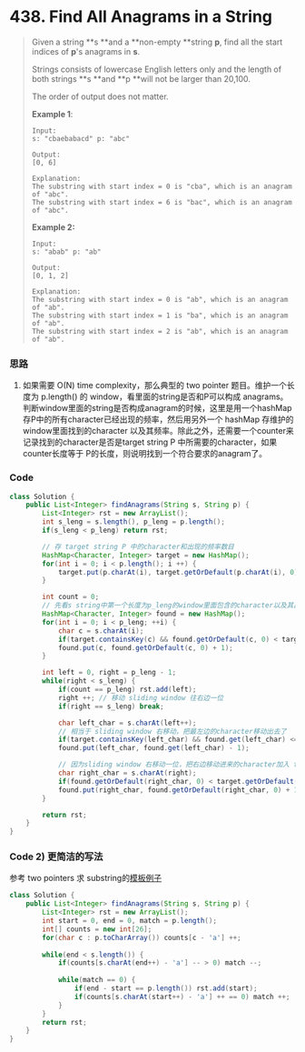 # 438. Find All Anagrams in a String

> Given a string **s **and a **non-empty **string **p**, find all the start indices of **p**'s anagrams in **s**.
>
> Strings consists of lowercase English letters only and the length of both strings **s **and **p **will not be larger than 20,100.
>
> The order of output does not matter.
>
> **Example 1**:
>
> ```
> Input:
> s: "cbaebabacd" p: "abc"
>
> Output:
> [0, 6]
>
> Explanation:
> The substring with start index = 0 is "cba", which is an anagram of "abc".
> The substring with start index = 6 is "bac", which is an anagram of "abc".
> ```
>
> **Example 2:**
>
> ```
> Input:
> s: "abab" p: "ab"
>
> Output:
> [0, 1, 2]
>
> Explanation:
> The substring with start index = 0 is "ab", which is an anagram of "ab".
> The substring with start index = 1 is "ba", which is an anagram of "ab".
> The substring with start index = 2 is "ab", which is an anagram of "ab".
> ```

### 思路

1. 如果需要 O\(N\) time complexity，那么典型的 two pointer 题目。维护一个长度为 p.length\(\) 的 window，看里面的string是否和P可以构成 anagrams。判断window里面的string是否构成anagram的时候，这里是用一个hashMap 存P中的所有character已经出现的频率，然后用另外一个 hashMap 存维护的window里面找到的character 以及其频率。除此之外，还需要一个counter来记录找到的character是否是target string P 中所需要的character，如果counter长度等于 P的长度，则说明找到一个符合要求的anagram了。

### Code

```java
class Solution {
    public List<Integer> findAnagrams(String s, String p) {
        List<Integer> rst = new ArrayList();
        int s_leng = s.length(), p_leng = p.length();
        if(s_leng < p_leng) return rst;

        // 存 target string P 中的character和出现的频率数目
        HashMap<Character, Integer> target = new HashMap();
        for(int i = 0; i < p.length(); i ++) {
            target.put(p.charAt(i), target.getOrDefault(p.charAt(i), 0) + 1);
        }

        int count = 0;
        // 先看s string中第一个长度为p_leng的window里面包含的character以及其出现次数
        HashMap<Character, Integer> found = new HashMap();
        for(int i = 0; i < p_leng; ++i) {
            char c = s.charAt(i);
            if(target.containsKey(c) && found.getOrDefault(c, 0) < target.get(c)) count ++;
            found.put(c, found.getOrDefault(c, 0) + 1);
        }

        int left = 0, right = p_leng - 1;
        while(right < s_leng) {
            if(count == p_leng) rst.add(left);
            right ++; // 移动 sliding window 往右边一位
            if(right == s_leng) break;

            char left_char = s.charAt(left++);
            // 相当于 sliding window 右移动，把最左边的character移动出去了
            if(target.containsKey(left_char) && found.get(left_char) <= target.get(left_char)) count --;
            found.put(left_char, found.get(left_char) - 1);

            // 因为sliding window 右移动一位，把右边移动进来的character加入 found map中
            char right_char = s.charAt(right);
            if(found.getOrDefault(right_char, 0) < target.getOrDefault(right_char, 0)) count ++;
            found.put(right_char, found.getOrDefault(right_char, 0) + 1);
        }

        return rst;
    }
}
```

### Code 2\) 更简洁的写法

参考 two pointers 求 substring的[模板例子](https://leetcode.com/problems/minimum-window-substring/discuss/26808/Here-is-a-10-line-template-that-can-solve-most-'substring'-problems)

```java
class Solution {
    public List<Integer> findAnagrams(String s, String p) {
        List<Integer> rst = new ArrayList();
        int start = 0, end = 0, match = p.length();
        int[] counts = new int[26];
        for(char c : p.toCharArray()) counts[c - 'a'] ++;
        
        while(end < s.length()) {
            if(counts[s.charAt(end++) - 'a'] -- > 0) match --;
            
            while(match == 0) {
                if(end - start == p.length()) rst.add(start);
                if(counts[s.charAt(start++) - 'a'] ++ == 0) match ++;
            }
        }
        return rst;
    }
}
```



